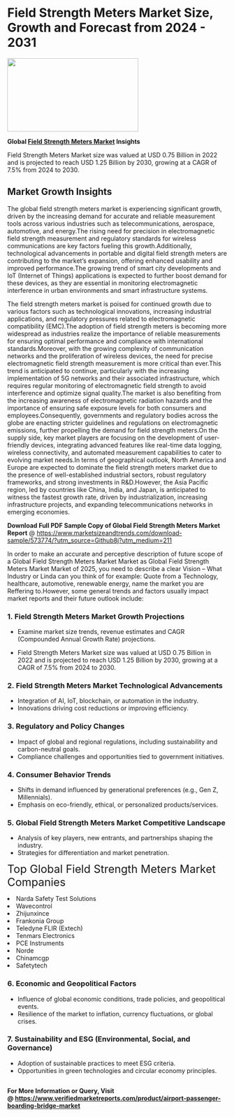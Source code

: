 <H1>Field Strength Meters Market Size, Growth and Forecast from 2024 - 2031</H1><img class="aligncenter size-medium wp-image-584254" src="https://thirdeyenews.in/wp-content/uploads/2024/09/Global-Market-Research-300x168.jpeg" alt="" width="300" height="168" /><p><strong>Global&nbsp;<a href="https://www.marketsizeandtrends.com/download-sample/573774/?utm_source=Github8j?utm_medium=211">Field Strength Meters Market</a> Insights</strong></p><p>Field Strength Meters Market size was valued at USD 0.75 Billion in 2022 and is projected to reach USD 1.25 Billion by 2030, growing at a CAGR of 7.5% from 2024 to 2030.</p><p><h2>Market Growth Insights</h2> <p>The global field strength meters market is experiencing significant growth, driven by the increasing demand for accurate and reliable measurement tools across various industries such as telecommunications, aerospace, automotive, and energy.The rising need for precision in electromagnetic field strength measurement and regulatory standards for wireless communications are key factors fueling this growth.Additionally, technological advancements in portable and digital field strength meters are contributing to the market’s expansion, offering enhanced usability and improved performance.The growing trend of smart city developments and IoT (Internet of Things) applications is expected to further boost demand for these devices, as they are essential in monitoring electromagnetic interference in urban environments and smart infrastructure systems.</p> <p>The field strength meters market is poised for continued growth due to various factors such as technological innovations, increasing industrial applications, and regulatory pressures related to electromagnetic compatibility (EMC).The adoption of field strength meters is becoming more widespread as industries realize the importance of reliable measurements for ensuring optimal performance and compliance with international standards.Moreover, with the growing complexity of communication networks and the proliferation of wireless devices, the need for precise electromagnetic field strength measurement is more critical than ever.This trend is anticipated to continue, particularly with the increasing implementation of 5G networks and their associated infrastructure, which requires regular monitoring of electromagnetic field strength to avoid interference and optimize signal quality.The market is also benefiting from the increasing awareness of electromagnetic radiation hazards and the importance of ensuring safe exposure levels for both consumers and employees.Consequently, governments and regulatory bodies across the globe are enacting stricter guidelines and regulations on electromagnetic emissions, further propelling the demand for field strength meters.On the supply side, key market players are focusing on the development of user-friendly devices, integrating advanced features like real-time data logging, wireless connectivity, and automated measurement capabilities to cater to evolving market needs.In terms of geographical outlook, North America and Europe are expected to dominate the field strength meters market due to the presence of well-established industrial sectors, robust regulatory frameworks, and strong investments in R&D.However, the Asia Pacific region, led by countries like China, India, and Japan, is anticipated to witness the fastest growth rate, driven by industrialization, increasing infrastructure projects, and expanding telecommunications networks in emerging economies.<p><span class=""><strong>Download Full PDF Sample Copy of Global Field Strength Meters Market Report</strong> @ <a href="https://www.marketsizeandtrends.com/download-sample/573774/?utm_source=Github8j?utm_medium=211" target="_blank">https://www.marketsizeandtrends.com/download-sample/573774/?utm_source=Github8j?utm_medium=211</a></span></p><p>In order to make an accurate and perceptive description of future scope of a Global&nbsp;Field Strength Meters Market Market as Global&nbsp;Field Strength Meters Market Market of 2025, you need to describe a clear Vision &ndash; What Industry or Linda can you think of for example: Quote from a Technology, healthcare, automotive, renewable energy, name the market you are Reffering to.However, some general trends and factors usually impact market reports and their future outlook include:</p><h3>1.&nbsp;<strong>Field Strength Meters Market Growth Projections</strong></h3><ul><li>Examine market size trends, revenue estimates and CAGR (Compounded Annual Growth Rate) projections.</li><li><p>Field Strength Meters Market size was valued at USD 0.75 Billion in 2022 and is projected to reach USD 1.25 Billion by 2030, growing at a CAGR of 7.5% from 2024 to 2030.</p></li></ul><h3>2.&nbsp;<strong>Field Strength Meters Market Technological Advancements</strong></h3><ul><li>Integration of AI, IoT, blockchain, or automation in the industry.</li><li>Innovations driving cost reductions or improving efficiency.</li></ul><h3>3.&nbsp;<strong>Regulatory and Policy Changes</strong></h3><ul><li>Impact of global and regional regulations, including sustainability and carbon-neutral goals.</li><li>Compliance challenges and opportunities tied to government initiatives.</li></ul><h3>4.&nbsp;<strong>Consumer Behavior Trends</strong></h3><ul><li>Shifts in demand influenced by generational preferences (e.g., Gen Z, Millennials).</li><li>Emphasis on eco-friendly, ethical, or personalized products/services.</li></ul><h3>5.&nbsp;<strong>Global Field Strength Meters Market Competitive Landscape</strong></h3><ul><li>Analysis of key players, new entrants, and partnerships shaping the industry.</li><li>Strategies for differentiation and market penetration.</li></ul><p data-pm-slice="1 1 []"><span style="color: inherit; font-family: inherit; font-size: 25px;">Top Global Field Strength Meters Market Companies</span></p><div class="" data-test-id=""><p><li>Narda Safety Test Solutions</li><li> Wavecontrol</li><li> Zhijunxince</li><li> Frankonia Group</li><li> Teledyne FLIR (Extech)</li><li> Tenmars Electronics</li><li> PCE Instruments</li><li> Norde</li><li> Chinamcgp</li><li> Safetytech</li></p></div><h3>6.&nbsp;<strong>Economic and Geopolitical Factors</strong></h3><ul><li>Influence of global economic conditions, trade policies, and geopolitical events.</li><li>Resilience of the market to inflation, currency fluctuations, or global crises.</li></ul><h3>7.&nbsp;<strong>Sustainability and ESG (Environmental, Social, and Governance)</strong></h3><ul><li>Adoption of sustainable practices to meet ESG criteria.</li><li>Opportunities in green technologies and circular economy principles.</li></ul><h2><strong style="font-size: 14px;">For More Information or Query, Visit @&nbsp;</strong><a style="background-color: #ffffff; font-size: 14px;" href="https://www.marketsizeandtrends.com/report/field-strength-meters-market/" target="_blank">https://www.verifiedmarketreports.com/product/airport-passenger-boarding-bridge-market</a></h2>